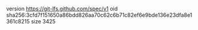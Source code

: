 version https://git-lfs.github.com/spec/v1
oid sha256:3cfd7f151650a86bdd826aa70c62c6b71c82ef6e9bde136e23dfa8e1361c8215
size 3425
